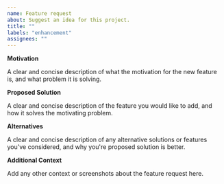 ```yaml
---
name: Feature request
about: Suggest an idea for this project.
title: ""
labels: "enhancement"
assignees: ""
---
```


**Motivation**

A clear and concise description of what the motivation for the new feature is,
and what problem it is solving.

**Proposed Solution**

A clear and concise description of the feature you would like to add, and how it
solves the motivating problem.

**Alternatives**

A clear and concise description of any alternative solutions or features you've
considered, and why you're proposed solution is better.

**Additional Context**

Add any other context or screenshots about the feature request here.
